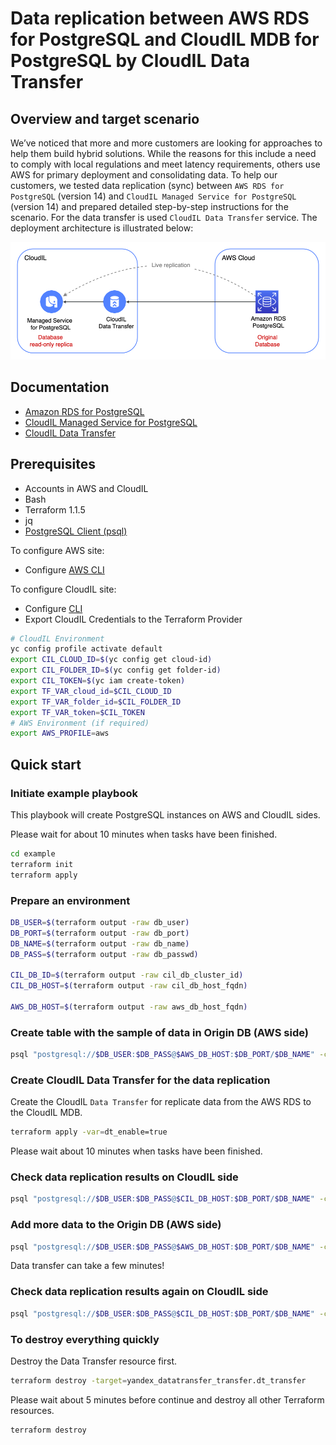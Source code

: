 # Data replication between AWS RDS for PostgreSQL and CloudIL MDB for PostgreSQL by CloudIL Data Transfer

## Overview and target scenario
We’ve noticed that more and more customers are looking for approaches to help them build hybrid solutions. While the reasons for this include a need to comply with local regulations and meet latency requirements, others use AWS for primary deployment and consolidating data. To help our customers, we tested data replication (sync) between `AWS RDS for PostgreSQL` (version 14) and `CloudIL Managed Service for PostgreSQL` (version 14) and prepared detailed step-by-step instructions for the scenario. For the data transfer is used `CloudIL Data Transfer` service. The deployment architecture is illustrated below:

<p align="center">
    <img src="db-replication.png" alt="DB Replication with CloudIL Data Transfer diagram" width="600"/>
</p>

## Documentation
* [Amazon RDS for PostgreSQL](https://aws.amazon.com/rds/postgresql/)
* [CloudIL Managed Service for PostgreSQL](https://cloudil.co.il/docs/managed-postgresql/)
* [CloudIL Data Transfer](https://cloudil.co.il/docs/data-transfer/)


## Prerequisites

- Accounts in AWS and CloudIL
- Bash
- Terraform 1.1.5
- jq
- [PostgreSQL Client (psql)](https://www.compose.com/articles/postgresql-tips-installing-the-postgresql-client/)

To configure AWS site:
- Configure [AWS CLI](https://docs.aws.amazon.com/cli/latest/userguide/cli-chap-configure.html)

To configure CloudIL site:
- Configure [CLI](https://cloudil.co.il/docs/cli/quickstart) 
- Export CloudIL Credentials to the Terraform Provider

```bash
# CloudIL Environment
yc config profile activate default
export CIL_CLOUD_ID=$(yc config get cloud-id)
export CIL_FOLDER_ID=$(yc config get folder-id)
export CIL_TOKEN=$(yc iam create-token)
export TF_VAR_cloud_id=$CIL_CLOUD_ID
export TF_VAR_folder_id=$CIL_FOLDER_ID
export TF_VAR_token=$CIL_TOKEN
# AWS Environment (if required)
export AWS_PROFILE=aws
```

## Quick start

### Initiate example playbook

This playbook will create PostgreSQL instances on AWS and CloudIL sides.

Please wait for about 10 minutes when tasks have been finished.
```bash
cd example
terraform init
terraform apply 
```

### Prepare an environment
```bash
DB_USER=$(terraform output -raw db_user)
DB_PORT=$(terraform output -raw db_port)
DB_NAME=$(terraform output -raw db_name)
DB_PASS=$(terraform output -raw db_passwd)

CIL_DB_ID=$(terraform output -raw cil_db_cluster_id)
CIL_DB_HOST=$(terraform output -raw cil_db_host_fqdn)

AWS_DB_HOST=$(terraform output -raw aws_db_host_fqdn)
```

### Create table with the sample of data in Origin DB (AWS side)
```bash
psql "postgresql://$DB_USER:$DB_PASS@$AWS_DB_HOST:$DB_PORT/$DB_NAME" -c "CREATE TABLE phone (phone VARCHAR(32) PRIMARY KEY, firstname VARCHAR(32), lastname VARCHAR(32)); INSERT INTO phone (phone, firstname, lastname) VALUES('12313213','Jack','Jackinson');"
```

### Create CloudIL Data Transfer for the data replication
Create the CloudIL `Data Transfer` for replicate data from the AWS RDS to the CloudIL MDB.
```bash
terraform apply -var=dt_enable=true
```
Please wait about 10 minutes when tasks have been finished.

### Check data replication results on CloudIL side
```bash
psql "postgresql://$DB_USER:$DB_PASS@$CIL_DB_HOST:$DB_PORT/$DB_NAME" -c "SELECT * FROM phone;"
```

### Add more data to the Origin DB (AWS side)
```bash
psql "postgresql://$DB_USER:$DB_PASS@$AWS_DB_HOST:$DB_PORT/$DB_NAME" -c "INSERT INTO phone(phone, firstname, lastname) VALUES ('444444','Alex','Trump');"
```
Data transfer can take a few minutes!

### Check data replication results again on CloudIL side
```bash
psql "postgresql://$DB_USER:$DB_PASS@$CIL_DB_HOST:$DB_PORT/$DB_NAME" -c "SELECT * FROM phone;"
```

### To destroy everything quickly

Destroy the Data Transfer resource first.
```bash
terraform destroy -target=yandex_datatransfer_transfer.dt_transfer
```

Please wait about 5 minutes before continue and destroy all other Terraform resources.

```bash
terraform destroy
```
